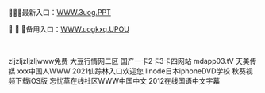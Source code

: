 <p>
	🐯🐯🐯最新入口：<a href="http://www.baidu.com/link?url=6MA2SWnO3Raqke39an_0PUxosM6ZrUGzi1BN9tNnlPW&wd">WWW.3uog.PPT</a> 
	<p>
		🦅
🦅
🦅备用入口：<a href="http://www.baidu.com/link?url=6MA2SWnO3Raqke39an_0PUxosM6ZrUGzi1BN9tNnlPW&wd">WWW.uogkxq.UPOU</a> 
	</p>
	<p>
		<br />
	</p>
	<p>
		zljzljzljzljwww免费
大豆行情网二区
国产一卡2卡3卡四网站
mdapp03.tⅤ 天美传媒
ххх中国人WWW
2021仙踪林入口欢迎您
linode日本iphoneDVD学校
秋葵视频下载iOS版
忘忧草在线社区WWW中国中文
2012在线国语中文字幕
	</p>
